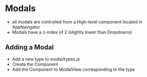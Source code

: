 # Modals
- all modals are controlled from a High-level component located in AppNavigator
- Modals have a z-index of 2 (slightly lower than Dropdowns)

## Adding a Modal
- Add a new type to modal/types.js
- Create the Component
- Add the Component to ModalView corresponding to the type